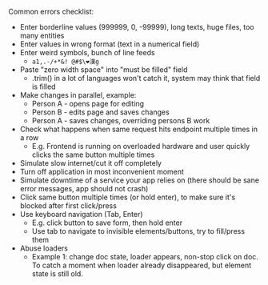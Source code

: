 Common errors checklist:
* Enter borderline values (999999, 0, -99999), long texts, huge files, too many entities
* Enter values in wrong format (text in a numerical field)
* Enter weird symbols, bunch of line feeds
    * `a1,.-/+*&! @#$\❤️漢g`
* Paste "zero width space" into "must be filled" field
    * .trim() in a lot of languages won't catch it, system may think that field is filled
* Make changes in parallel, example:
    * Person A - opens page for editing
    * Person B - edits page and saves changes
    * Person A - saves changes, overriding persons B work
* Check what happens when same request hits endpoint multiple times in a row 
    * E.g. Frontend is running on overloaded hardware and user quickly clicks the same button multiple times
* Simulate slow internet/cut it off completely
* Turn off application in most inconvenient moment
* Simulate downtime of a service your app relies on (there should be sane error messages, app should not crash)
* Click same button multiple times (or hold enter), to make sure it's blocked after first click/press
* Use keyboard navigation (Tab, Enter)
    * E.g. click button to save form, then hold enter
    * Use tab to navigate to invisible elements/buttons, try to fill/press them
* Abuse loaders
    * Example 1: change doc state, loader appears, non-stop click on doc. To catch a moment when loader already disappeared, but element state is still old. 
